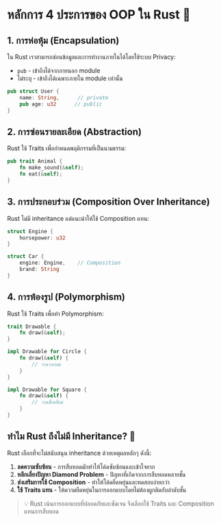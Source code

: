 # หลักการ 4 ประการของ OOP ใน Rust 🦀

## 1. การห่อหุ้ม (Encapsulation)

ใน Rust เราสามารถซ่อนข้อมูลและการทำงานภายในได้โดยใช้ระบบ Privacy:

- `pub` - เข้าถึงได้จากภายนอก module
- ไม่ระบุ - เข้าถึงได้เฉพาะภายใน module เท่านั้น

```rust
pub struct User {
    name: String,      // private
    pub age: u32      // public
}
```

## 2. การซ่อนรายละเอียด (Abstraction)

Rust ใช้ Traits เพื่อกำหนดพฤติกรรมที่เป็นนามธรรม:

```rust
pub trait Animal {
    fn make_sound(&self);
    fn eat(&self);
}
```

## 3. การประกอบร่วม (Composition Over Inheritance)

Rust ไม่มี inheritance แต่แนะนำให้ใช้ Composition แทน:

```rust
struct Engine {
    horsepower: u32
}

struct Car {
    engine: Engine,    // Composition
    brand: String
}
```

## 4. การพ้องรูป (Polymorphism)

Rust ใช้ Traits เพื่อทำ Polymorphism:

```rust
trait Drawable {
    fn draw(&self);
}

impl Drawable for Circle {
    fn draw(&self) {
        // วาดวงกลม
    }
}

impl Drawable for Square {
    fn draw(&self) {
        // วาดสี่เหลี่ยม
    }
}
```

## ทำไม Rust ถึงไม่มี Inheritance? 🤔

Rust เลือกที่จะไม่สนับสนุน inheritance ด้วยเหตุผลหลักๆ ดังนี้:

1. **ลดความซับซ้อน** - การสืบทอดมักทำให้โค้ดซับซ้อนและเข้าใจยาก
2. **หลีกเลี่ยงปัญหา Diamond Problem** - ปัญหาที่เกิดจากการสืบทอดหลายชั้น
3. **ส่งเสริมการใช้ Composition** - ทำให้โค้ดยืดหยุ่นและทดสอบง่ายกว่า
4. **ใช้ Traits แทน** - ให้ความยืดหยุ่นในการออกแบบโดยไม่ต้องผูกติดกับลำดับชั้น

> 💡 Rust เน้นการออกแบบที่ปลอดภัยและชัดเจน จึงเลือกใช้ Traits และ Composition แทนการสืบทอด
